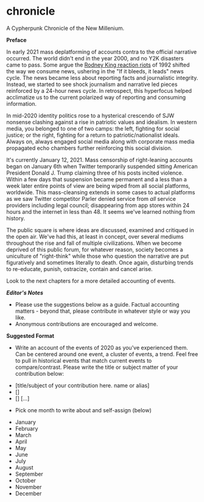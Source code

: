 # chronicle
A Cypherpunk Chronicle of the New Millenium.


**Preface**

In early 2021 mass deplatforming of accounts contra to the official narrative occurred. The world didn't end in the year 2000, and no Y2K disasters came to pass. Some argue the [Rodney King reaction riots](https://www.npr.org/2017/04/26/524744989/when-la-erupted-in-anger-a-look-back-at-the-rodney-king-riots) of 1992 shifted the way we consume news, ushering in the "If it bleeds, it leads" news cycle. The news became less about reporting facts and journalistic integrity. Instead, we started to see shock journalism and narrative led pieces reinforced by a 24-hour news cycle. In retrospect, this hyperfocus helped acclimatize us to the current polarized way of reporting and consuming information.

In mid-2020 identity politics rose to a hysterical crescendo of SJW nonsense clashing against a rise in patriotic values and idealism. In western media, you belonged to one of two camps: the left, fighting for social justice; or the right, fighting for a return to patriotic/nationalist ideals. Always on, always engaged social media along with corporate mass media propagated echo chambers further reinforcing this social division.

It's currently January 12, 2021. Mass censorship of right-leaning accounts began on January 6th when Twitter temporarily suspended sitting American President Donald J. Trump claiming three of his posts incited violence. Within a few days that suspension became permanent and a less than a week later entire points of view are being wiped from all social platforms, worldwide. This mass-cleansing extends in some cases to actual platforms as we saw Twitter competitor Parler denied service from *all* service providers including legal council; disappearing from app stores within 24 hours and the internet in less than 48. It seems we've learned nothing from history.

The public square is where ideas are discussed, examined and critiqued in the open air. We've had this, at least in concept, over several mediums throughout the rise and fall of multiple civilizations. When we become deprived of this public forum, for whatever reason, society becomes a uniculture of "right-think" while those who question the narrative are put figuratively and sometimes literally to death. Once again, disturbing trends to re-educate, punish, ostracize, contain and cancel arise.

Look to the next chapters for a more detailed accounting of events.


***Editor's Notes*** 

* Please use the suggestions below as a guide. Factual accounting matters - beyond that, please contribute in whatever style or way you like.
* Anonymous contributions are encouraged and welcome.


**Suggested Format**

* Write an account of the events of 2020 as you've experienced them. Can be centered around one event, a cluster of events, a trend. Feel free to pull in historical events that match current events to compare/contrast. Please write the title or subject matter of your contribution below:
- [title/subject of your contribution here. name or alias]
- []
- []
[...]

* Pick one month to write about and self-assign (below)
- January
- February
- March
- April
- May
- June
- July
- August
- September
- October
- November
- December
